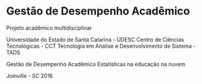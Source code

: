 # Gestão de Desempenho Acadêmico

Projeto acadêmico multidisciplinar

Universidade do Estado de Santa Catarina - UDESC
Centro de Ciências Tecnológicas - CCT
Tecnologia em Análise e Desenvolvimento de Sistema - TADS

Gestão de Desempenho Acadêmico
Estatísticas na educação na nuvem

Joinville - SC
2016
